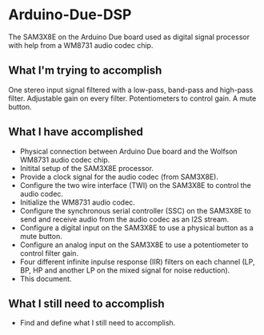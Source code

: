 # Arduino-Due-DSP
The SAM3X8E on the Arduino Due board used as digital signal processor with help from a WM8731 audio codec chip.

## What I'm trying to accomplish
One stereo input signal filtered with a low-pass, band-pass and high-pass filter.
Adjustable gain on every filter.
Potentiometers to control gain.
A mute button.

## What I have accomplished
- Physical connection between Arduino Due board and the Wolfson WM8731 audio codec chip.
- Initital setup of the SAM3X8E processor.
- Provide a clock signal for the audio codec (from SAM3X8E).
- Configure the two wire interface (TWI) on the SAM3X8E to control the audio codec.
- Initialize the WM8731 audio codec.
- Configure the synchronous serial controller (SSC) on the SAM3X8E to send and receive audio from the audio codec as an I2S stream.
- Configure a digital input on the SAM3X8E to use a physical button as a mute button.
- Configure an analog input on the SAM3X8E to use a potentiometer to control filter gain.
- Four different infinite inpulse response (IIR) filters on each channel (LP, BP, HP and another LP on the mixed signal for noise reduction).
- This document.

## What I still need to accomplish
- Find and define what I still need to accomplish.
